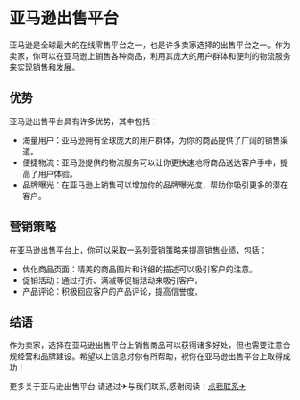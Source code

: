 # 亚马逊出售平台

亚马逊是全球最大的在线零售平台之一，也是许多卖家选择的出售平台之一。作为卖家，你可以在亚马逊上销售各种商品，利用其庞大的用户群体和便利的物流服务来实现销售和发展。

## 优势

亚马逊出售平台具有许多优势，其中包括：
- 海量用户：亚马逊拥有全球庞大的用户群体，为你的商品提供了广阔的销售渠道。
- 便捷物流：亚马逊提供的物流服务可以让你更快速地将商品送达客户手中，提高了用户体验。
- 品牌曝光：在亚马逊上销售可以增加你的品牌曝光度，帮助你吸引更多的潜在客户。

## 营销策略

在亚马逊出售平台上，你可以采取一系列营销策略来提高销售业绩，包括：
- 优化商品页面：精美的商品图片和详细的描述可以吸引客户的注意。
- 促销活动：通过打折、满减等促销活动来吸引客户。
- 产品评论：积极回应客户的产品评论，提高信誉度。

## 结语

作为卖家，选择在亚马逊出售平台上销售商品可以获得诸多好处，但也需要注意合规经营和品牌建设。希望以上信息对你有所帮助，祝你在亚马逊出售平台上取得成功！

更多关于亚马逊出售平台 请通过✈与我们联系,感谢阅读！[点我联系✈](https://docs.G208.com)